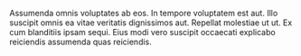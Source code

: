 Assumenda omnis voluptates ab eos. In tempore voluptatem est aut. Illo suscipit omnis ea vitae veritatis dignissimos aut. Repellat molestiae ut ut. Ex cum blanditiis ipsam sequi. Eius modi vero suscipit occaecati explicabo reiciendis assumenda quas reiciendis.